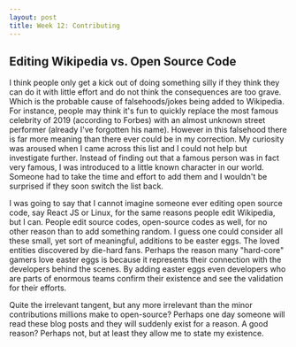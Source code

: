 ```yaml
---
layout: post
title: Week 12: Contributing
---
```


## Editing Wikipedia vs. Open Source Code

I think people only get a kick out of doing something silly if they think they can do it with little effort and do not think the consequences are too grave. Which is the probable cause of falsehoods/jokes being added to Wikipedia. For instance, people may think it's fun to quickly replace the most famous celebrity of 2019 (according to Forbes) with an almost unknown street performer (already I've forgotten his name). However in this falsehood there is far more meaning than there ever could be in my correction. My curiosity was aroused when I came across this list and I could not help but investigate further. Instead of finding out that a famous person was in fact very famous, I was introduced to a little known character in our world. Someone had to take the time and effort to add them and I wouldn't be surprised if they soon switch the list back.

I was going to say that I cannot imagine someone ever editing open source code, say React JS or Linux, for the same reasons people edit Wikipedia, but I can. People edit source codes, open-source codes as well, for no other reason than to add something random. I guess one could consider all these small, yet sort of meaningful, additions to be easter eggs. The loved entities discovered by die-hard fans. Perhaps the reason many "hard-core" gamers love easter eggs is because it represents their connection with the developers behind the scenes. By adding easter eggs even developers who are parts of enormous teams confirm their existence and see the validation for their efforts.

Quite the irrelevant tangent, but any more irrelevant than the minor contributions millions make to open-source? Perhaps one day someone will read these blog posts and they will suddenly exist for a reason. A good reason? Perhaps not, but at least they allow me to state my existence.
